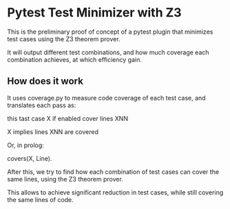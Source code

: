 # Pytest Test Minimizer with Z3

This is the preliminary proof of concept of a pytest plugin that minimizes test cases using the Z3 theorem prover.

It will output different test combinations,
and how much coverage each combination achieves,
at which efficiency gain.

## How does it work

It uses coverage.py to measure code coverage of each test case,
and translates each pass as:

this tast case X if enabled cover lines XNN

X implies lines XNN are covered

Or, in prolog:

covers(X, Line).

After this, we try to find how each combination of test cases
can cover the same lines,
using the Z3 theorem prover.

This allows to achieve significant reduction in test cases,
while still covering the same lines of code.